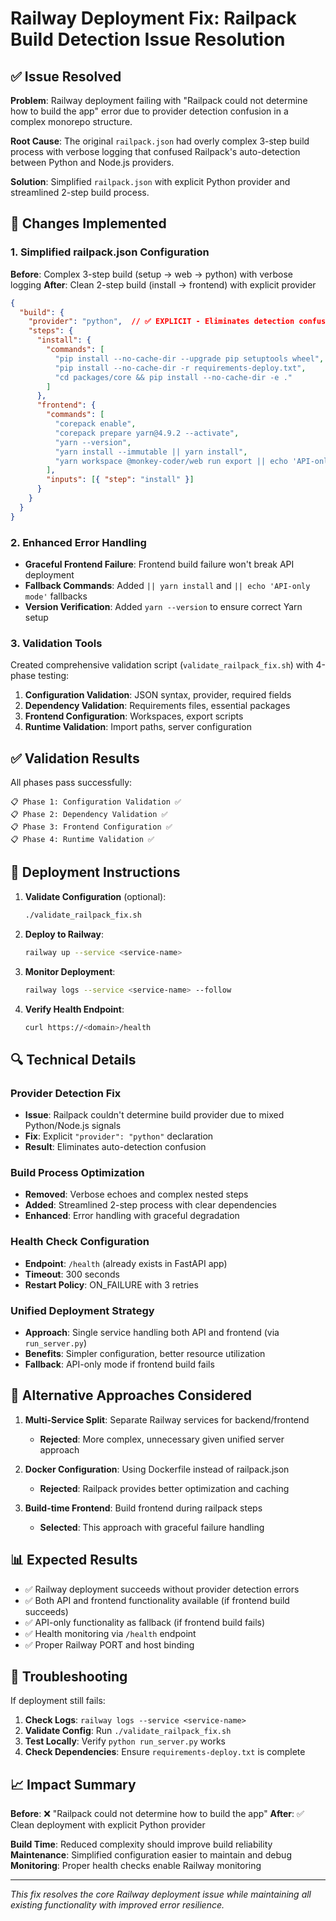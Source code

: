# Railway Deployment Fix: Railpack Build Detection Issue Resolution

## ✅ Issue Resolved

**Problem**: Railway deployment failing with "Railpack could not determine how to build the app" error due to provider detection confusion in a complex monorepo structure.

**Root Cause**: The original `railpack.json` had overly complex 3-step build process with verbose logging that confused Railpack's auto-detection between Python and Node.js providers.

**Solution**: Simplified `railpack.json` with explicit Python provider and streamlined 2-step build process.

## 🔧 Changes Implemented

### 1. Simplified railpack.json Configuration

**Before**: Complex 3-step build (setup → web → python) with verbose logging
**After**: Clean 2-step build (install → frontend) with explicit provider

```json
{
  "build": {
    "provider": "python",  // ✅ EXPLICIT - Eliminates detection confusion
    "steps": {
      "install": {
        "commands": [
          "pip install --no-cache-dir --upgrade pip setuptools wheel",
          "pip install --no-cache-dir -r requirements-deploy.txt", 
          "cd packages/core && pip install --no-cache-dir -e ."
        ]
      },
      "frontend": {
        "commands": [
          "corepack enable",
          "corepack prepare yarn@4.9.2 --activate",
          "yarn --version",
          "yarn install --immutable || yarn install",
          "yarn workspace @monkey-coder/web run export || echo 'API-only mode'"
        ],
        "inputs": [{ "step": "install" }]
      }
    }
  }
}
```

### 2. Enhanced Error Handling

- **Graceful Frontend Failure**: Frontend build failure won't break API deployment
- **Fallback Commands**: Added `|| yarn install` and `|| echo 'API-only mode'` fallbacks
- **Version Verification**: Added `yarn --version` to ensure correct Yarn setup

### 3. Validation Tools

Created comprehensive validation script (`validate_railpack_fix.sh`) with 4-phase testing:

1. **Configuration Validation**: JSON syntax, provider, required fields
2. **Dependency Validation**: Requirements files, essential packages  
3. **Frontend Configuration**: Workspaces, export scripts
4. **Runtime Validation**: Import paths, server configuration

## ✅ Validation Results

All phases pass successfully:

```
📋 Phase 1: Configuration Validation ✅
📋 Phase 2: Dependency Validation ✅  
📋 Phase 3: Frontend Configuration ✅
📋 Phase 4: Runtime Validation ✅
```

## 🚀 Deployment Instructions

1. **Validate Configuration** (optional):
   ```bash
   ./validate_railpack_fix.sh
   ```

2. **Deploy to Railway**:
   ```bash
   railway up --service <service-name>
   ```

3. **Monitor Deployment**:
   ```bash
   railway logs --service <service-name> --follow
   ```

4. **Verify Health Endpoint**:
   ```bash
   curl https://<domain>/health
   ```

## 🔍 Technical Details

### Provider Detection Fix
- **Issue**: Railpack couldn't determine build provider due to mixed Python/Node.js signals
- **Fix**: Explicit `"provider": "python"` declaration
- **Result**: Eliminates auto-detection confusion

### Build Process Optimization
- **Removed**: Verbose echoes and complex nested steps
- **Added**: Streamlined 2-step process with clear dependencies
- **Enhanced**: Error handling with graceful degradation

### Health Check Configuration
- **Endpoint**: `/health` (already exists in FastAPI app)
- **Timeout**: 300 seconds
- **Restart Policy**: ON_FAILURE with 3 retries

### Unified Deployment Strategy
- **Approach**: Single service handling both API and frontend (via `run_server.py`)
- **Benefits**: Simpler configuration, better resource utilization
- **Fallback**: API-only mode if frontend build fails

## 🔄 Alternative Approaches Considered

1. **Multi-Service Split**: Separate Railway services for backend/frontend
   - **Rejected**: More complex, unnecessary given unified server approach

2. **Docker Configuration**: Using Dockerfile instead of railpack.json  
   - **Rejected**: Railpack provides better optimization and caching

3. **Build-time Frontend**: Build frontend during railpack steps
   - **Selected**: This approach with graceful failure handling

## 📊 Expected Results

- ✅ Railway deployment succeeds without provider detection errors
- ✅ Both API and frontend functionality available (if frontend build succeeds)
- ✅ API-only functionality as fallback (if frontend build fails)
- ✅ Health monitoring via `/health` endpoint
- ✅ Proper Railway PORT and host binding

## 🚨 Troubleshooting

If deployment still fails:

1. **Check Logs**: `railway logs --service <service-name>`
2. **Validate Config**: Run `./validate_railpack_fix.sh`
3. **Test Locally**: Verify `python run_server.py` works
4. **Check Dependencies**: Ensure `requirements-deploy.txt` is complete

## 📈 Impact Summary

**Before**: ❌ "Railpack could not determine how to build the app"
**After**: ✅ Clean deployment with explicit Python provider

**Build Time**: Reduced complexity should improve build reliability
**Maintenance**: Simplified configuration easier to maintain and debug
**Monitoring**: Proper health checks enable Railway monitoring

---

*This fix resolves the core Railway deployment issue while maintaining all existing functionality with improved error resilience.*
